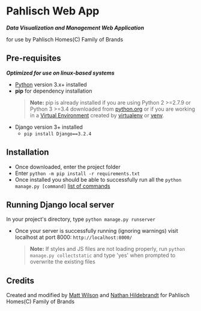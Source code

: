 # Pahlisch Web App
***Data Visualization and Management Web Application***

for use by Pahlisch Homes(C) Family of Brands
## Pre-requisites
***Optimized for use on linux-based systems***
- [Python](https://www.python.org/downloads/) version 3.x+ installed
- **pip** for dependency installation
	> **Note:** pip is already installed if you are using Python 2 >=2.7.9 or Python 3 >=3.4 downloaded from [python.org](https://www.python.org/) or if you are working in a [Virtual Environment](https://packaging.python.org/tutorials/installing-packages/#creating-and-using-virtual-environments "(in Python Packaging User Guide)") created by [virtualenv](https://packaging.python.org/key_projects/#virtualenv "(in Python Packaging User Guide)") or [venv](https://packaging.python.org/key_projects/#venv "(in Python Packaging User Guide)").
- Django version 3+ installed
	- ```pip install Django==3.2.4```
## Installation
- Once downloaded, enter the project folder
- Enter  ``python -m pip install -r requirements.txt``
- Once installed you should be able to successfully run all the ``python manage.py [command]`` [list of commands](https://gist.github.com/hezhao/d48ddc37579c25f46408)
## Running Django local server 
In your project's directory, type ``python manage.py runserver``
- Once your server is successfully running (ignoring warnings) visit localhost at port 8000: ``http://localhost:8000/``
	> **Note:** If styles and JS files are not loading properly, run ``python manage.py collectstatic`` and type 'yes' when prompted to overwrite the existing files
## Credits
Created and modified by [Matt Wilson](https://github.com/mattrw2) and [Nathan Hildebrandt](https://github.com/NathanHil) for Pahlisch Homes(C) Family of Brands
